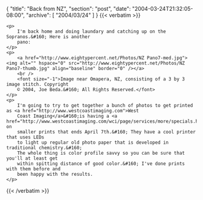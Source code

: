 {
  "title": "Back from NZ",
  "section": "post",
  "date": "2004-03-24T21:32:05-08:00",
  "archive": [
    "2004/03/24"
  ]
}
{{< verbatim >}}

    <p>
        I'm back home and doing laundary and catching up on the Sopranos.&#160; Here is another
        pano:
    </p>
    <p>
        <a href="http://www.eightypercent.net/Photos/NZ Pano7-med.jpg"><img alt="" hspace="0" src="http://www.eightypercent.net/Photos/NZ Pano7-thumb.jpg" align="baseline" border="0" /></a> 
        <br />
        <font size="-1">Image near Omapera, NZ, consisting of a 3 by 3 image stitch. Copyright
        © 2004, Joe Beda.&#160; All Rights Reserved.</font> 
    </p>
    <p>
        I'm going to try to get together a bunch of photos to get printed as <a href="http://www.westcoastimaging.com">West
        Coast Imaging</a>&#160;is having a <a href="http://www.westcoastimaging.com/wci/page/services/more/specials.htm">special</a> on
        smaller prints that ends April 7th.&#160; They have a cool printer that uses LEDs
        to light up regular old photo paper that is developed in traditional chemistry.&#160;
        The whole thing is color profile savvy so you can be sure that you'll at least get
        within spitting distance of good color.&#160; I've done prints with them before and
        been happy with the results. 
    </p>

{{< /verbatim >}}
